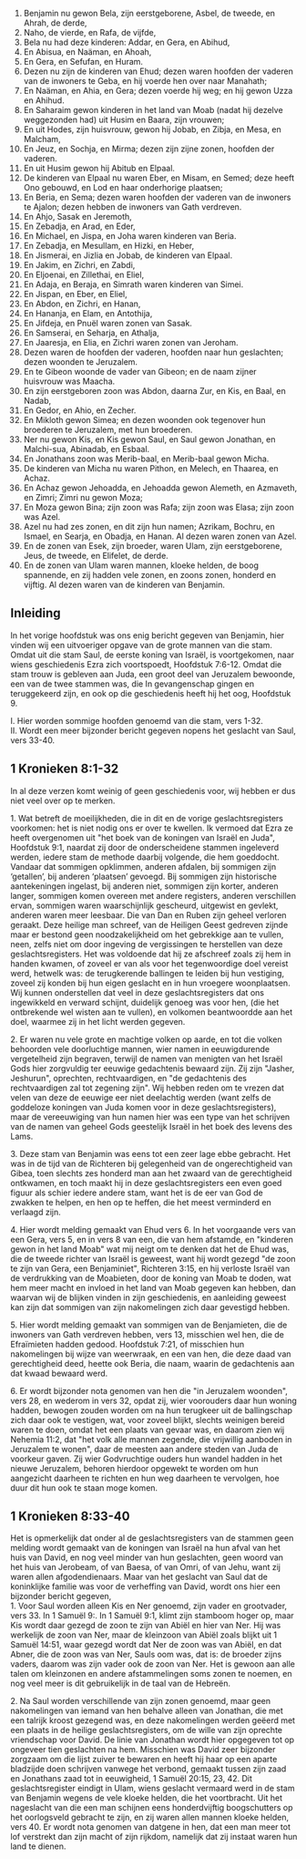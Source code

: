 1. Benjamin nu gewon Bela, zijn eerstgeborene, Asbel, de tweede, en Ahrah, de derde, 
2. Naho, de vierde, en Rafa, de vijfde, 
3. Bela nu had deze kinderen: Addar, en Gera, en Abihud, 
4. En Abisua, en Naäman, en Ahoah, 
5. En Gera, en Sefufan, en Huram. 
6. Dezen nu zijn de kinderen van Ehud; dezen waren hoofden der vaderen van de inwoners te Geba, en hij voerde hen over naar Manahath; 
7. En Naäman, en Ahia, en Gera; dezen voerde hij weg; en hij gewon Uzza en Ahihud. 
8. En Saharaim gewon kinderen in het land van Moab (nadat hij dezelve weggezonden had) uit Husim en Baara, zijn vrouwen; 
9. En uit Hodes, zijn huisvrouw, gewon hij Jobab, en Zibja, en Mesa, en Malcham, 
10. En Jeuz, en Sochja, en Mirma; dezen zijn zijne zonen, hoofden der vaderen. 
11. En uit Husim gewon hij Abitub en Elpaal. 
12. De kinderen van Elpaal nu waren Eber, en Misam, en Semed; deze heeft Ono gebouwd, en Lod en haar onderhorige plaatsen; 
13. En Beria, en Sema; dezen waren hoofden der vaderen van de inwoners te Ajalon; dezen hebben de inwoners van Gath verdreven. 
14. En Ahjo, Sasak en Jeremoth, 
15. En Zebadja, en Arad, en Eder, 
16. En Michael, en Jispa, en Joha waren kinderen van Beria. 
17. En Zebadja, en Mesullam, en Hizki, en Heber, 
18. En Jismerai, en Jizlia en Jobab, de kinderen van Elpaal. 
19. En Jakim, en Zichri, en Zabdi, 
20. En Eljoenai, en Zillethai, en Eliel, 
21. En Adaja, en Beraja, en Simrath waren kinderen van Simei. 
22. En Jispan, en Eber, en Eliel, 
23. En Abdon, en Zichri, en Hanan, 
24. En Hananja, en Elam, en Antothija, 
25. En Jifdeja, en Pnuël waren zonen van Sasak. 
26. En Samserai, en Seharja, en Athalja, 
27. En Jaaresja, en Elia, en Zichri waren zonen van Jeroham. 
28. Dezen waren de hoofden der vaderen, hoofden naar hun geslachten; dezen woonden te Jeruzalem. 
29. En te Gibeon woonde de vader van Gibeon; en de naam zijner huisvrouw was Maacha. 
30. En zijn eerstgeboren zoon was Abdon, daarna Zur, en Kis, en Baal, en Nadab, 
31. En Gedor, en Ahio, en Zecher. 
32. En Mikloth gewon Simea; en dezen woonden ook tegenover hun broederen te Jeruzalem, met hun broederen. 
33. Ner nu gewon Kis, en Kis gewon Saul, en Saul gewon Jonathan, en Malchi-sua, Abinadab, en Esbaal. 
34. En Jonathans zoon was Merib-baal, en Merib-baal gewon Micha. 
35. De kinderen van Micha nu waren Pithon, en Melech, en Thaarea, en Achaz. 
36. En Achaz gewon Jehoadda, en Jehoadda gewon Alemeth, en Azmaveth, en Zimri; Zimri nu gewon Moza; 
37. En Moza gewon Bina; zijn zoon was Rafa; zijn zoon was Elasa; zijn zoon was Azel. 
38. Azel nu had zes zonen, en dit zijn hun namen; Azrikam, Bochru, en Ismael, en Searja, en Obadja, en Hanan. Al dezen waren zonen van Azel. 
39. En de zonen van Esek, zijn broeder, waren Ulam, zijn eerstgeborene, Jeus, de tweede, en Elifelet, de derde. 
40. En de zonen van Ulam waren mannen, kloeke helden, de boog spannende, en zij hadden vele zonen, en zoons zonen, honderd en vijftig. Al dezen waren van de kinderen van Benjamin. 

## Inleiding

In het vorige hoofdstuk was ons enig bericht gegeven van Benjamin, hier vinden wij een uitvoeriger opgave van de grote mannen van die stam. Omdat uit die stam Saul, de eerste koning van Israël, is voortgekomen, naar wiens geschiedenis Ezra zich voortspoedt, Hoofdstuk 7:6-12. Omdat die stam trouw is gebleven aan Juda, een groot deel van Jeruzalem bewoonde, een van de twee stammen was, die In gevangenschap gingen en teruggekeerd zijn, en ook op die geschiedenis heeft hij het oog, Hoofdstuk 9. 

I. Hier worden sommige hoofden genoemd van die stam, vers 1-32.   
II. Wordt een meer bijzonder bericht gegeven nopens het geslacht van Saul, vers 33-40.  

## 1 Kronieken 8:1-32 

In al deze verzen komt weinig of geen geschiedenis voor, wij hebben er dus niet veel over op te merken.

1\. Wat betreft de moeilijkheden, die in dit en de vorige geslachtsregisters voorkomen: het is niet nodig ons er over te kwellen. Ik vermoed dat Ezra ze heeft overgenomen uit "het boek van de koningen van Israël en Juda", Hoofdstuk 9:1, naardat zij door de onderscheidene stammen ingeleverd werden, iedere stam de methode daarbij volgende, die hem goeddocht. Vandaar dat sommigen opklimmen, anderen afdalen, bij sommigen zijn ‘getallen’, bij anderen ‘plaatsen’ gevoegd. Bij sommigen zijn historische aantekeningen ingelast, bij anderen niet, sommigen zijn korter, anderen langer, sommigen komen overeen met andere registers, anderen verschillen ervan, sommigen waren waarschijnlijk gescheurd, uitgewist en gevlekt, anderen waren meer leesbaar. Die van Dan en Ruben zijn geheel verloren geraakt. Deze heilige man schreef, van de Heiligen Geest gedreven zijnde maar er bestond geen noodzakelijkheid om het gebrekkige aan te vullen, neen, zelfs niet om door ingeving de vergissingen te herstellen van deze geslachtsregisters. Het was voldoende dat hij ze afschreef zoals zij hem in handen kwamen, of zoveel er van als voor het tegenwoordige doel vereist werd, hetwelk was: de terugkerende ballingen te leiden bij hun vestiging, zoveel zij konden bij hun eigen geslacht en in hun vroegere woonplaatsen. Wij kunnen onderstellen dat veel in deze geslachtsregisters dat ons ingewikkeld en verward schijnt, duidelijk genoeg was voor hen, (die het ontbrekende wel wisten aan te vullen), en volkomen beantwoordde aan het doel, waarmee zij in het licht werden gegeven.

2\. Er waren nu vele grote en machtige volken op aarde, en tot die volken behoorden vele doorluchtige mannen, wier namen in eeuwigdurende vergetelheid zijn begraven, terwijl de namen van menigten van het Israël Gods hier zorgvuldig ter eeuwige gedachtenis bewaard zijn. Zij zijn "Jasher, Jeshurun", oprechten, rechtvaardigen, en "de gedachtenis des rechtvaardigen zal tot zegening zijn". Wij hebben reden om te vrezen dat velen van deze de eeuwige eer niet deelachtig werden (want zelfs de goddeloze koningen van Juda komen voor in deze geslachtsregisters), maar de vereeuwiging van hun namen hier was een type van het schrijven van de namen van geheel Gods geestelijk Israël in het boek des levens des Lams.

3\. Deze stam van Benjamin was eens tot een zeer lage ebbe gebracht. Het was in de tijd van de Richteren bij gelegenheid van de ongerechtigheid van Gibea, toen slechts zes honderd man aan het zwaard van de gerechtigheid ontkwamen, en toch maakt hij in deze geslachtsregisters een even goed figuur als schier iedere andere stam, want het is de eer van God de zwakken te helpen, en hen op te heffen, die het meest verminderd en verlaagd zijn.

4\. Hier wordt melding gemaakt van Ehud vers 6. In het voorgaande vers van een Gera, vers 5, en in vers 8 van een, die van hem afstamde, en "kinderen gewon in het land Moab" wat mij neigt om te denken dat het de Ehud was, die de tweede richter van Israël is geweest, want hij wordt gezegd "de zoon te zijn van Gera, een Benjaminiet", Richteren 3:15, en hij verloste Israël van de verdrukking van de Moabieten, door de koning van Moab te doden, wat hem meer macht en invloed in het land van Moab gegeven kan hebben, dan waarvan wij de blijken vinden in zijn geschiedenis, en aanleiding geweest kan zijn dat sommigen van zijn nakomelingen zich daar gevestigd hebben.

5\. Hier wordt melding gemaakt van sommigen van de Benjamieten, die de inwoners van Gath verdreven hebben, vers 13, misschien wel hen, die de Efraïmieten hadden gedood. Hoofdstuk 7:21, of misschien hun nakomelingen bij wijze van weerwraak, en een van hen, die deze daad van gerechtigheid deed, heette ook Beria, die naam, waarin de gedachtenis aan dat kwaad bewaard werd.

6\. Er wordt bijzonder nota genomen van hen die "in Jeruzalem woonden", vers 28, en wederom in vers 32, opdat zij, wier voorouders daar hun woning hadden, bewogen zouden worden om na hun terugkeer uit de ballingschap zich daar ook te vestigen, wat, voor zoveel blijkt, slechts weinigen bereid waren te doen, omdat het een plaats van gevaar was, en daarom zien wij Nehemia 11:2, dat "het volk alle mannen zegende, die vrijwillig aanboden in Jeruzalem te wonen", daar de meesten aan andere steden van Juda de voorkeur gaven. Zij wier Godvruchtige ouders hun wandel hadden in het nieuwe Jeruzalem, behoren hierdoor opgewekt te worden om hun aangezicht daarheen te richten en hun weg daarheen te vervolgen, hoe duur dit hun ook te staan moge komen. 

## 1 Kronieken 8:33-40 

Het is opmerkelijk dat onder al de geslachtsregisters van de stammen geen melding wordt gemaakt van de koningen van Israël na hun afval van het huis van David, en nog veel minder van hun geslachten, geen woord van het huis van Jerobeam, of van Baesa, of van Omri, of van Jehu, want zij waren allen afgodendienaars. Maar van het geslacht van Saul dat de koninklijke familie was voor de verheffing van David, wordt ons hier een bijzonder bericht gegeven,  
1\. Voor Saul worden alleen Kis en Ner genoemd, zijn vader en grootvader, vers 33. In 1 Samuël 9:. In 1 Samuël 9:1, klimt zijn stamboom hoger op, maar Kis wordt daar gezegd de zoon te zijn van Abiël en hier van Ner. Hij was werkelijk de zoon van Ner, maar de kleinzoon van Abiël zoals blijkt uit 1 Samuël 14:51, waar gezegd wordt dat Ner de zoon was van Abiël, en dat Abner, die de zoon was van Ner, Sauls oom was, dat is: de broeder zijns vaders, daarom was zijn vader ook de zoon van Ner. Het is gewoon aan alle talen om kleinzonen en andere afstammelingen soms zonen te noemen, en nog veel meer is dit gebruikelijk in de taal van de Hebreën.

2\. Na Saul worden verschillende van zijn zonen genoemd, maar geen nakomelingen van iemand van hen behalve alleen van Jonathan, die met een talrijk kroost gezegend was, en deze nakomelingen werden geëerd met een plaats in de heilige geslachtsregisters, om de wille van zijn oprechte vriendschap voor David. De linie van Jonathan wordt hier opgegeven tot op ongeveer tien geslachten na hem. Misschien was David zeer bijzonder zorgzaam om die lijst zuiver te bewaren en heeft hij haar op een aparte bladzijde doen schrijven vanwege het verbond, gemaakt tussen zijn zaad en Jonathans zaad tot in eeuwigheid, 1 Samuël 20:15, 23, 42. Dit geslachtsregister eindigt in Ulam, wiens geslacht vermaard werd in de stam van Benjamin wegens de vele kloeke helden, die het voortbracht. Uit het nageslacht van die een man schijnen eens honderdvijftig boogschutters op het oorlogsveld gebracht te zijn, en zij waren allen mannen kloeke helden, vers 40. Er wordt nota genomen van datgene in hen, dat een man meer tot lof verstrekt dan zijn macht of zijn rijkdom, namelijk dat zij instaat waren hun land te dienen. 
